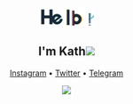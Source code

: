 <p align="center">
  <img src="https://github.com/iKath/iKath/blob/main/image/Hello.gif" width="20%" height="20%"
                                       </p>
                                       
<h2 align="center">I'm Kath<img src="https://media.giphy.com/media/VgCDAzcKvsR6OM0uWg/giphy.gif" width="40"></h2>
<p align="center">
  <a href="https://instagram.com/ikath_x.x">Instagram</a> •
  <a href="https://twitter.com/iKath_x">Twitter</a> •
  <a href="https://t.me/imKath">Telegram</a>  
</p>
<p align="center">
  <img src="https://cdn.jsdelivr.net/gh/Semporia/Semporia@master/image/Happy.gif" width="27px">
</p>
<img src="https://github.com/iKath/iKath/blob/main/image/Christmas.GIF”>
